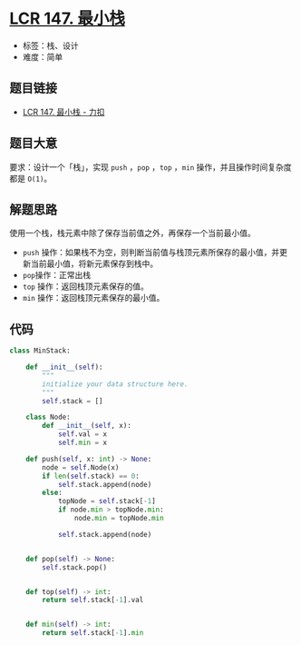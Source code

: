 # [LCR 147. 最小栈](https://leetcode.cn/problems/bao-han-minhan-shu-de-zhan-lcof/)

- 标签：栈、设计
- 难度：简单

## 题目链接

- [LCR 147. 最小栈 - 力扣](https://leetcode.cn/problems/bao-han-minhan-shu-de-zhan-lcof/)

## 题目大意

要求：设计一个「栈」，实现  `push` ，`pop` ，`top` ，`min` 操作，并且操作时间复杂度都是 `O(1)`。

## 解题思路

使用一个栈，栈元素中除了保存当前值之外，再保存一个当前最小值。

-  `push` 操作：如果栈不为空，则判断当前值与栈顶元素所保存的最小值，并更新当前最小值，将新元素保存到栈中。
-  `pop`操作：正常出栈
-  `top` 操作：返回栈顶元素保存的值。
-  `min` 操作：返回栈顶元素保存的最小值。

## 代码

```python
class MinStack:

    def __init__(self):
        """
        initialize your data structure here.
        """
        self.stack = []

    class Node:
        def __init__(self, x):
            self.val = x
            self.min = x

    def push(self, x: int) -> None:
        node = self.Node(x)
        if len(self.stack) == 0:
            self.stack.append(node)
        else:
            topNode = self.stack[-1]
            if node.min > topNode.min:
                node.min = topNode.min

            self.stack.append(node)


    def pop(self) -> None:
        self.stack.pop()


    def top(self) -> int:
        return self.stack[-1].val


    def min(self) -> int:
        return self.stack[-1].min
```


